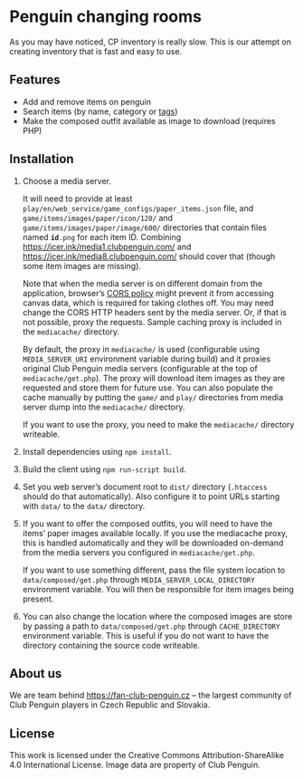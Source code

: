 # Penguin changing rooms

As you may have noticed, CP inventory is really slow. This is our attempt on creating inventory that is fast and easy to use.

## Features

- Add and remove items on penguin
- Search items (by name, category or [tags](data/item_tags.json))
- Make the composed outfit available as image to download (requires PHP)

## Installation

1. Choose a media server.

    It will need to provide at least `play/en/web_service/game_configs/paper_items.json` file, and `game/items/images/paper/icon/120/` and `game/items/images/paper/image/600/` directories that contain files named <code>**id**.png</code> for each item ID. Combining https://icer.ink/media1.clubpenguin.com/ and https://icer.ink/media8.clubpenguin.com/ should cover that (though some item images are missing).

    Note that when the media server is on different domain from the application, browser’s [CORS policy](https://developer.mozilla.org/en-US/docs/Web/HTTP/CORS) might prevent it from accessing canvas data, which is required for taking clothes off. You may need change the CORS HTTP headers sent by the media server. Or, if that is not possible, proxy the requests. Sample caching proxy is included in the `mediacache/` directory.

    By default, the proxy in `mediacache/` is used (configurable using `MEDIA_SERVER_URI` environment variable during build) and it proxies original Club Penguin media servers (configurable at the top of `mediacache/get.php`). The proxy will download item images as they are requested and store them for future use. You can also populate the cache manually by putting the `game/` and `play/` directories from media server dump into the `mediacache/` directory.

    If you want to use the proxy, you need to make the `mediacache/` directory writeable.

2. Install dependencies using `npm install`.

3. Build the client using `npm run-script build`.

4. Set you web server’s document root to `dist/` directory (`.htaccess` should do that automatically). Also configure it to point URLs starting with `data/` to the `data/` directory.

5. If you want to offer the composed outfits, you will need to have the items’ paper images available locally. If you use the mediacache proxy, this is handled automatically and they will be downloaded on-demand from the media servers you configured in `mediacache/get.php`.

    If you want to use something different, pass the file system location to `data/composed/get.php` through `MEDIA_SERVER_LOCAL_DIRECTORY` environment variable. You will then be responsible for item images being present.

6. You can also change the location where the composed images are store by passing a path to `data/composed/get.php` through `CACHE_DIRECTORY` environment variable. This is useful if you do not want to have the directory containing the source code writeable.

## About us

We are team behind https://fan-club-penguin.cz – the largest community of Club Penguin players in Czech Republic and Slovakia.

## License

This work is licensed under the Creative Commons Attribution-ShareAlike 4.0 International License. Image data are property of Club Penguin.
